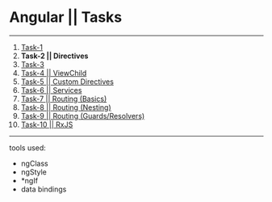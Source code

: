 # Angular || Tasks
------------
1. [Task-1](https://github.com/oleg9952/assignments/tree/task_1)
2. **Task-2 || Directives**
3. [Task-3](https://github.com/oleg9952/assignments/tree/task_3)
4. [Task-4 || ViewChild](https://github.com/oleg9952/assignments/tree/task_4)
5. [Task-5 || Custom Directives](https://github.com/oleg9952/assignments/tree/task_5)
6. [Task-6 || Services](https://github.com/oleg9952/assignments/tree/task_6)
7. [Task-7 || Routing (Basics)](https://github.com/oleg9952/assignments/tree/task_7)
8. [Task-8 || Routing (Nesting)](https://github.com/oleg9952/assignments/tree/task_8)
9. [Task-9 || Routing (Guards/Resolvers)](https://github.com/oleg9952/assignments/tree/task_9)
10. [Task-10 || RxJS](https://github.com/oleg9952/assignments/tree/task_10)
------------
tools used:
- ngClass
- ngStyle
- *ngIf
- data bindings
